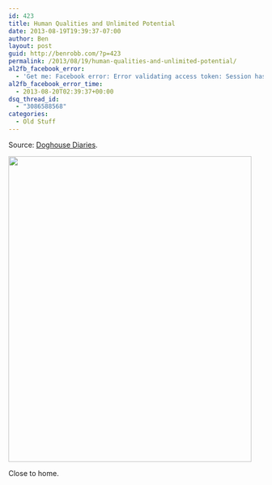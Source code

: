 ```yaml
---
id: 423
title: Human Qualities and Unlimited Potential
date: 2013-08-19T19:39:37-07:00
author: Ben
layout: post
guid: http://benrobb.com/?p=423
permalink: /2013/08/19/human-qualities-and-unlimited-potential/
al2fb_facebook_error:
  - 'Get me: Facebook error: Error validating access token: Session has expired at unix time 1341796770. The current unix time is 1376966377.'
al2fb_facebook_error_time:
  - 2013-08-20T02:39:37+00:00
dsq_thread_id:
  - "3086588568"
categories:
  - Old Stuff
---
```

Source: <a href="http://thedoghousediaries.com/5294">Doghouse Diaries</a>.

<a href="http://thedoghousediaries.com/5294"><img class="alignnone" src="https://benrobb.com/wp-content/uploads/2013/08/2013-08-14-a1744c3.png" alt="" width="480" height="602" /></a>

Close to home.